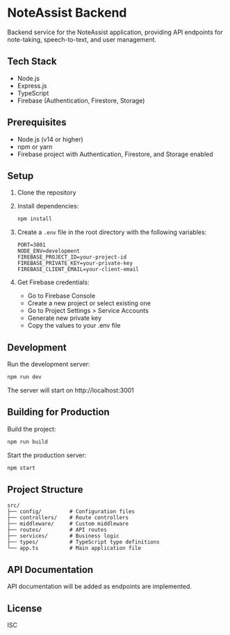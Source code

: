 # NoteAssist Backend

Backend service for the NoteAssist application, providing API endpoints for note-taking, speech-to-text, and user management.

## Tech Stack

- Node.js
- Express.js
- TypeScript
- Firebase (Authentication, Firestore, Storage)

## Prerequisites

- Node.js (v14 or higher)
- npm or yarn
- Firebase project with Authentication, Firestore, and Storage enabled

## Setup

1. Clone the repository
2. Install dependencies:
   ```bash
   npm install
   ```

3. Create a `.env` file in the root directory with the following variables:
   ```
   PORT=3001
   NODE_ENV=development
   FIREBASE_PROJECT_ID=your-project-id
   FIREBASE_PRIVATE_KEY=your-private-key
   FIREBASE_CLIENT_EMAIL=your-client-email
   ```

4. Get Firebase credentials:
   - Go to Firebase Console
   - Create a new project or select existing one
   - Go to Project Settings > Service Accounts
   - Generate new private key
   - Copy the values to your .env file

## Development

Run the development server:
```bash
npm run dev
```

The server will start on http://localhost:3001

## Building for Production

Build the project:
```bash
npm run build
```

Start the production server:
```bash
npm start
```

## Project Structure

```
src/
├── config/         # Configuration files
├── controllers/    # Route controllers
├── middleware/     # Custom middleware
├── routes/         # API routes
├── services/       # Business logic
├── types/          # TypeScript type definitions
└── app.ts          # Main application file
```

## API Documentation

API documentation will be added as endpoints are implemented.

## License

ISC 